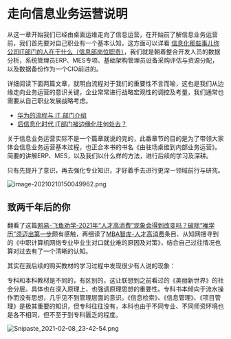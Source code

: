 # 走向信息业务运营说明

从这一章开始我们已经由桌面运维走向了信息运营，在开始前了解信息业务运营前，我们首先要对自己职业有一个基本认知，这方面可以详看 [信息化那些事儿你公司IT部门的人在干什么（信息部岗位职责）](https://zhuanlan.zhihu.com/p/122529393?from=singlemessage)，我们就是朝着整合开发人员的数据分析，系统管理员ERP、MES专项、基础架构管理员设备采购评估与资源分配，以及数据备份作为一个CIO前进的。

详细阅读下面两篇文章，就明白流程对于我们的重要性不言而喻，这也是我们从边缘走向业务运营的意识关键，企业常常进行战略宏观性的调控及考量，我们通常也需要从自己职业发展战略考虑。

* [华为的流程与 IT 部门介绍](http://www.360doc.com/content/16/0825/07/22649027_585738666.shtml)
* [后信息化时代 IT部门被边缘化往何处去？](http://www.linkshop.com.cn/web/archives/2007/69459.shtml)

关于信息业务运营实际不是一个篇章就说的完的，此番章节的目的是为了带领大家体会信息业务运营基本过程，也正合本书的书名《由驻场桌维到内部业务运营》。简要的讲解ERP、MES，以及我们以什么样的方法，进行后续的学习及深耕。

只有先提升了意识，再去强化专业知识，才好着手去进行更深一领域前行与研究。

![image-20210210150049962.png](https://i.loli.net/2021/02/10/61tdNqKEQPe79CZ.png)

## 致两千年后的你

翻看了这篇[网易-飞鱼劝学-2021年“人才高消费”现象会得到改变吗？破除“唯学历”须迈出第一步](https://www.163.com/dy/article/FT73NF1V0536ET2E.html)颇有感触，再细读了[MBA智库-人才高消费](https://wiki.mbalib.com/wiki/%E4%BA%BA%E6%89%8D%E9%AB%98%E6%B6%88%E8%B4%B9?spm=0.0.0.0.Vz91te)条目、从知网搜寻到的《中职计算机网络专业毕业生对口就业难的原因及对策》，结合自己过往情况也算对过去有了一个清晰的认知。 

其实在我后续的购买教材的学习过程中发现很少有人说的现象：

专科和本科教材是不同的，有区别的，这让联想到之前看过的《美丽新世界》的社会分层。具体也在深入原理上，也强调原理思想的重要性。专科书本倾向于流水操作而没有思想，几乎见不到管理层面的意识。《信息检索》、《信息管理》、《项目管理》是极其重要的知识，但专科往往没有，本科也由于不同专业、不同师资环境也是各不相同，但不至于到专科匮乏的程度。

![Snipaste_2021-02-08_23-42-54.png](https://i.loli.net/2021/02/10/c2TdNtF7YnP4zXm.png)